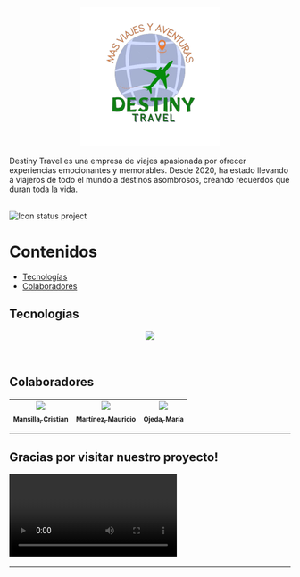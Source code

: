 <p align="center">
  <img src="./assets/img/logo.png" width=250><br>
</p>

Destiny Travel es una empresa de viajes apasionada por ofrecer experiencias emocionantes y memorables. Desde 2020, ha estado llevando a viajeros de todo el mundo a destinos asombrosos, creando recuerdos que duran toda la vida.
<br><br>

![Icon status project](http://img.shields.io/static/v1?label=STATUS&message=In%20development&color=RED&style=for-the-badge)


# Contenidos
- [Tecnologías](#tecnologías)
- [Colaboradores](#colaboradores)

## Tecnologías
<p align="center">
  <a href="https://skillicons.dev">
    <img src="https://skillicons.dev/icons?i=html,css,js,php,mysql" />
  </a>
</p>
<br>

## Colaboradores
| [<img src="https://avatars.githubusercontent.com/u/74721434?s=96&v=4" width=50><br><sub>Mansilla, Cristian</sub>](https://github.com/CristianMansilla) |  [<img src="https://avatars.githubusercontent.co/u/74721434?s=96&v=4" width=50><br><sub>Martínez, Mauricio</sub>](https://github.com/CristianMansill) |  [<img src="https://avatars.githubusercontent.co/u/74721434?s=96&v=4" width=50><br><sub>Ojeda, María</sub>](https://github.com/CristianMansill)
| :---: | :---: | :---: |

---
<h2>Gracias por visitar nuestro proyecto!</h2>

![Thanks](https://i.gifer.com/378.mp4)

---